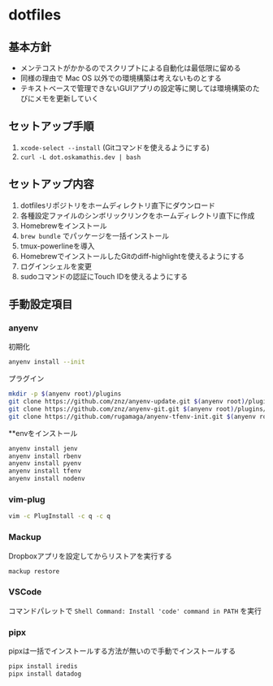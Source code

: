 # dotfiles

## 基本方針
- メンテコストがかかるのでスクリプトによる自動化は最低限に留める
- 同様の理由で Mac OS 以外での環境構築は考えないものとする
- テキストベースで管理できないGUIアプリの設定等に関しては環境構築のたびにメモを更新していく


## セットアップ手順
1. `xcode-select --install` (Gitコマンドを使えるようにする)
2. `curl -L dot.oskamathis.dev | bash`


## セットアップ内容
1. dotfilesリポジトリをホームディレクトリ直下にダウンロード
2. 各種設定ファイルのシンボリックリンクをホームディレクトリ直下に作成
3. Homebrewをインストール
4. `brew bundle` でパッケージを一括インストール
5. tmux-powerlineを導入
6. HomebrewでインストールしたGitのdiff-highlightを使えるようにする
7. ログインシェルを変更
8. sudoコマンドの認証にTouch IDを使えるようにする


## 手動設定項目
### anyenv
初期化

```sh
anyenv install --init
```

プラグイン
```sh
mkdir -p $(anyenv root)/plugins
git clone https://github.com/znz/anyenv-update.git $(anyenv root)/plugins/anyenv-update
git clone https://github.com/znz/anyenv-git.git $(anyenv root)/plugins/anyenv-git
git clone https://github.com/rugamaga/anyenv-tfenv-init.git $(anyenv root)/plugins/anyenv-tfenv-init
```

**envをインストール
```sh
anyenv install jenv
anyenv install rbenv
anyenv install pyenv
anyenv install tfenv
anyenv install nodenv
```

### vim-plug
```sh
vim -c PlugInstall -c q -c q
```

### Mackup
Dropboxアプリを設定してからリストアを実行する

```sh
mackup restore
```

### VSCode
コマンドパレットで `Shell Command: Install 'code' command in PATH` を実行

### pipx
pipxは一括でインストールする方法が無いので手動でインストールする

```sh
pipx install iredis
pipx install datadog
```

